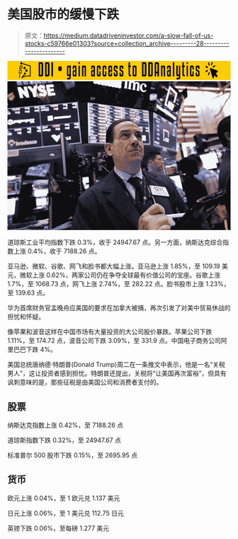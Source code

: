 # 美国股市的缓慢下跌

> 原文：<https://medium.datadriveninvestor.com/a-slow-fall-of-us-stocks-c59766e01303?source=collection_archive---------28----------------------->

[![](img/ed3b05f5a92cc55434a658cade247f0c.png)](http://www.track.datadriveninvestor.com/181206BYellow)![](img/3a54837a55979b0484fb870b11c90c24.png)

道琼斯工业平均指数下跌 0.3%，收于 24947.67 点。另一方面，纳斯达克综合指数上涨 0.4%，收于 7188.26 点。

亚马逊、微软、谷歌、网飞和脸书都大幅上涨。亚马逊上涨 1.85%，至 109.19 美元，微软上涨 0.62%，两家公司仍在争夺全球最有价值公司的宝座。谷歌上涨 1.7%，至 1068.73 点，网飞上涨 2.74%，至 282.22 点。脸书股市上涨 1.23%，至 139.63 点。

华为首席财务官孟晚舟应美国的要求在加拿大被捕，再次引发了对美中贸易休战的担忧和怀疑。

像苹果和波音这样在中国市场有大量投资的大公司股价暴跌。苹果公司下跌 1.11%，至 174.72 点，波音公司下跌 3.09%，至 331.9 点。中国电子商务公司阿里巴巴下跌 4%。

美国总统唐纳德·特朗普(Donald Trump)周二在一条推文中表示，他是一名“关税男人”，这让投资者感到担忧。特朗普还提出，关税将“让美国再次富裕”，但具有讽刺意味的是，那些征税是由美国公司和消费者支付的。

## 股票

纳斯达克指数上涨 0.42%，至 7188.26 点

道琼斯指数下跌 0.32%，至 24947.67 点

标准普尔 500 股市下跌 0.15%，至 2695.95 点

## 货币

欧元上涨 0.04%，至 1 欧元兑 1.137 美元

日元上涨 0.06%，至 1 美元兑 112.75 日元

英镑下跌 0.06%，至每磅 1.277 美元